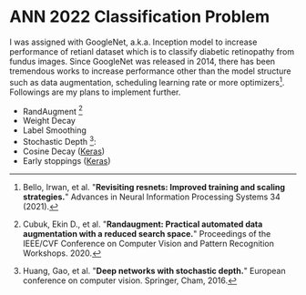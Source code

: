 # ANN 2022 Classification Problem

I was assigned with GoogleNet, a.k.a. Inception model to increase performance of retianl dataset which is to classify diabetic retinopathy from fundus images.
Since GoogleNet was released in 2014, there has been tremendous works to increase performance other than the model structure such as data augmentation, scheduling learning rate or more optimizers[^1]. Followings are my plans to implement further.

+ RandAugment [^2]
+ Weight Decay 
+ Label Smoothing
+ Stochastic Depth [^4]:
+ Cosine Decay ([Keras](https://www.tensorflow.org/api_docs/python/tf/keras/optimizers/schedules/CosineDecay))
+ Early stoppings ([Keras](https://keras.io/api/callbacks/early_stopping/))

[^1]: Bello, Irwan, et al. "**Revisiting resnets: Improved training and scaling strategies.**" Advances in Neural Information Processing Systems 34 (2021).
[^2]: Cubuk, Ekin D., et al. "**Randaugment: Practical automated data augmentation with a reduced search space.**" Proceedings of the IEEE/CVF Conference on Computer Vision and Pattern Recognition Workshops. 2020.
[^4]: Huang, Gao, et al. "**Deep networks with stochastic depth.**" European conference on computer vision. Springer, Cham, 2016.
